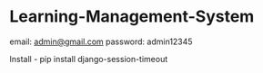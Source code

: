 # Learning-Management-System

email: admin@gmail.com
password: admin12345

Install - pip install django-session-timeout